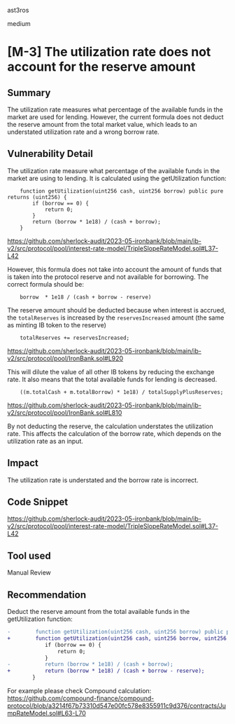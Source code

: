 ast3ros

medium

# [M-3] The utilization rate does not account for the reserve amount

## Summary

The utilization rate measures what percentage of the available funds in the market are used for lending. However, the current formula does not deduct the reserve amount from the total market value, which leads to an understated utilization rate and a wrong borrow rate.

## Vulnerability Detail

The utilization rate measure what percentage of the available funds in the market are using to lending. It is calculated using the getUtilization function:

        function getUtilization(uint256 cash, uint256 borrow) public pure returns (uint256) {
            if (borrow == 0) {
                return 0;
            }
            return (borrow * 1e18) / (cash + borrow);
        }

https://github.com/sherlock-audit/2023-05-ironbank/blob/main/ib-v2/src/protocol/pool/interest-rate-model/TripleSlopeRateModel.sol#L37-L42

However, this formula does not take into account the amount of funds that is taken into the protocol reserve and not available for borrowing. The correct formula should be:
        
        borrow  * 1e18 / (cash + borrow - reserve)

The reserve amount should be deducted because when interest is accrued, the `totalReserves` is increased by the `reservesIncreased` amount (the same as minting IB token to the reserve)

        totalReserves += reservesIncreased;

https://github.com/sherlock-audit/2023-05-ironbank/blob/main/ib-v2/src/protocol/pool/IronBank.sol#L920

This will dilute the value of all other IB tokens by reducing the exchange rate. It also means that the total available funds for lending is decreased.

        ((m.totalCash + m.totalBorrow) * 1e18) / totalSupplyPlusReserves;

https://github.com/sherlock-audit/2023-05-ironbank/blob/main/ib-v2/src/protocol/pool/IronBank.sol#L810

By not deducting the reserve, the calculation understates the utilization rate. This affects the calculation of the borrow rate, which depends on the utilization rate as an input.

## Impact

The utilization rate is understated and the borrow rate is incorrect.

## Code Snippet

https://github.com/sherlock-audit/2023-05-ironbank/blob/main/ib-v2/src/protocol/pool/interest-rate-model/TripleSlopeRateModel.sol#L37-L42

## Tool used

Manual Review

## Recommendation

Deduct the reserve amount from the total available funds in the getUtilization function:

```diff
-        function getUtilization(uint256 cash, uint256 borrow) public pure returns (uint256) {
+        function getUtilization(uint256 cash, uint256 borrow, uint256 reserve) public pure returns (uint256) {
            if (borrow == 0) {
                return 0;
            }
-           return (borrow * 1e18) / (cash + borrow);
+           return (borrow * 1e18) / (cash + borrow - reserve);
        }
```

For example please check Compound calculation:  https://github.com/compound-finance/compound-protocol/blob/a3214f67b73310d547e00fc578e8355911c9d376/contracts/JumpRateModel.sol#L63-L70